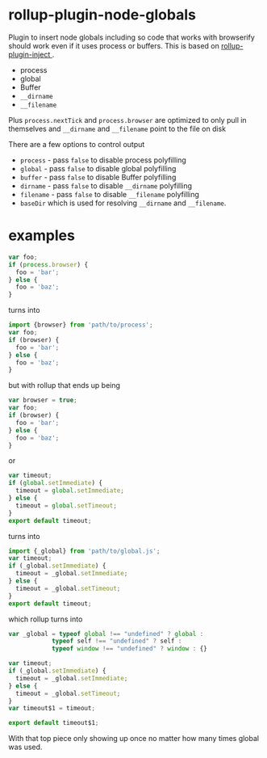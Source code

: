 rollup-plugin-node-globals
===

Plugin to insert node globals including so code that works with browserify should work even if it uses process or buffers. This is based on [rollup-plugin-inject
](https://github.com/rollup/rollup-plugin-inject).

- process
- global
- Buffer
- `__dirname`
- `__filename`

Plus `process.nextTick` and `process.browser` are optimized to only pull in
themselves and `__dirname` and `__filename` point to the file on disk

There are a few options to control output
- `process` - pass `false` to disable process polyfilling
- `global` - pass `false` to disable global polyfilling
- `buffer` - pass `false` to disable Buffer polyfilling
- `dirname` - pass `false` to disable `__dirname` polyfilling
- `filename` - pass `false` to disable `__filename` polyfilling
- `baseDir` which is used for resolving `__dirname` and `__filename`.

# examples

```js
var foo;
if (process.browser) {
  foo = 'bar';
} else {
  foo = 'baz';
}
```

turns into

```js
import {browser} from 'path/to/process';
var foo;
if (browser) {
  foo = 'bar';
} else {
  foo = 'baz';
}
```

but with rollup that ends up being

```js
var browser = true;
var foo;
if (browser) {
  foo = 'bar';
} else {
  foo = 'baz';
}
```

or

```js
var timeout;
if (global.setImmediate) {
  timeout = global.setImmediate;
} else {
  timeout = global.setTimeout;
}
export default timeout;
```

turns into

```js
import {_global} from 'path/to/global.js';
var timeout;
if (_global.setImmediate) {
  timeout = _global.setImmediate;
} else {
  timeout = _global.setTimeout;
}
export default timeout;

```

which rollup turns into

```js
var _global = typeof global !== "undefined" ? global :
            typeof self !== "undefined" ? self :
            typeof window !== "undefined" ? window : {}

var timeout;
if (_global.setImmediate) {
  timeout = _global.setImmediate;
} else {
  timeout = _global.setTimeout;
}
var timeout$1 = timeout;

export default timeout$1;
```

With that top piece only showing up once no matter how many times global was used.

